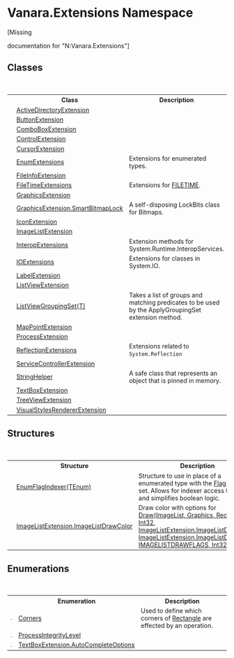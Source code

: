 # Vanara.Extensions Namespace
 

\[Missing <summary> documentation for "N:Vanara.Extensions"\]


## Classes
&nbsp;<table><tr><th></th><th>Class</th><th>Description</th></tr><tr><td>![Public class](media/pubclass.gif "Public class")</td><td><a href="c92733dc-1f62-44f3-b01b-0c77e7d4a5d9">ActiveDirectoryExtension</a></td><td /></tr><tr><td>![Public class](media/pubclass.gif "Public class")</td><td><a href="a5d129d1-59de-af95-4848-042a0676321d">ButtonExtension</a></td><td /></tr><tr><td>![Public class](media/pubclass.gif "Public class")</td><td><a href="97f9d243-2cbd-dcfe-1ef9-5a9b4c933979">ComboBoxExtension</a></td><td /></tr><tr><td>![Public class](media/pubclass.gif "Public class")</td><td><a href="ccd6a3d6-cafd-3c05-1f87-8ef6e3a4b593">ControlExtension</a></td><td /></tr><tr><td>![Public class](media/pubclass.gif "Public class")</td><td><a href="02b1ce36-a5e3-4130-a7fd-49c7e35b1efa">CursorExtension</a></td><td /></tr><tr><td>![Public class](media/pubclass.gif "Public class")</td><td><a href="42c3c3f8-1676-a911-01bf-74e8ddc5f4bc">EnumExtensions</a></td><td>
Extensions for enumerated types.</td></tr><tr><td>![Public class](media/pubclass.gif "Public class")</td><td><a href="ffccdb8f-994a-a3d3-f443-0ebabd38e7fc">FileInfoExtension</a></td><td /></tr><tr><td>![Public class](media/pubclass.gif "Public class")</td><td><a href="35cfecf1-b10a-abe9-438f-8cf4fd10035c">FileTimeExtensions</a></td><td>
Extensions for <a href="http://msdn2.microsoft.com/en-us/library/sebaea1s" target="_blank">FILETIME</a>.</td></tr><tr><td>![Public class](media/pubclass.gif "Public class")</td><td><a href="993fddca-43e0-82a0-1744-ce83939a8293">GraphicsExtension</a></td><td /></tr><tr><td>![Public class](media/pubclass.gif "Public class")</td><td><a href="38b77422-a7a0-5be7-f798-921ff63ed505">GraphicsExtension.SmartBitmapLock</a></td><td>
A self-disposing LockBits class for Bitmaps.</td></tr><tr><td>![Public class](media/pubclass.gif "Public class")</td><td><a href="38801bcb-a5fb-37a5-48bf-ea9386f71926">IconExtension</a></td><td /></tr><tr><td>![Public class](media/pubclass.gif "Public class")</td><td><a href="37f78934-2ff4-2132-4399-746b22e4b014">ImageListExtension</a></td><td /></tr><tr><td>![Public class](media/pubclass.gif "Public class")</td><td><a href="fa16fdf1-0da9-374d-b48d-5517895097b7">InteropExtensions</a></td><td>
Extension methods for System.Runtime.InteropServices.</td></tr><tr><td>![Public class](media/pubclass.gif "Public class")</td><td><a href="f8aefe2d-1359-e224-0426-1900a2f8ddd2">IOExtensions</a></td><td>
Extensions for classes in System.IO.</td></tr><tr><td>![Public class](media/pubclass.gif "Public class")</td><td><a href="d3ff9561-5084-8391-30ac-8325fd90cf1a">LabelExtension</a></td><td /></tr><tr><td>![Public class](media/pubclass.gif "Public class")</td><td><a href="3e5258c0-2fc2-fa30-46e7-ec6ea45b218a">ListViewExtension</a></td><td /></tr><tr><td>![Public class](media/pubclass.gif "Public class")</td><td><a href="f08a434a-a44c-1218-547d-2110fa2ce316">ListViewGroupingSet(T)</a></td><td>
Takes a list of groups and matching predicates to be used by the ApplyGroupingSet extension method.</td></tr><tr><td>![Public class](media/pubclass.gif "Public class")</td><td><a href="299d06ef-3850-8deb-2410-eed9beaf9005">MapPointExtension</a></td><td /></tr><tr><td>![Public class](media/pubclass.gif "Public class")</td><td><a href="9abf1084-08ce-ffc7-0db0-a66e79cfce15">ProcessExtension</a></td><td /></tr><tr><td>![Public class](media/pubclass.gif "Public class")</td><td><a href="00588eb4-ca31-ef7e-81da-3ce105aa9b63">ReflectionExtensions</a></td><td>
Extensions related to `System.Reflection`</td></tr><tr><td>![Public class](media/pubclass.gif "Public class")</td><td><a href="1179f5ef-1920-a864-4e85-3f07210a51bd">ServiceControllerExtension</a></td><td /></tr><tr><td>![Public class](media/pubclass.gif "Public class")</td><td><a href="dee9c0a6-9b96-531b-0835-9ab75c41b262">StringHelper</a></td><td>
A safe class that represents an object that is pinned in memory.</td></tr><tr><td>![Public class](media/pubclass.gif "Public class")</td><td><a href="fc912210-393b-3ae0-5932-d908eaca7423">TextBoxExtension</a></td><td /></tr><tr><td>![Public class](media/pubclass.gif "Public class")</td><td><a href="f4bf1760-957f-5d4e-9b4c-683b9e93022c">TreeViewExtension</a></td><td /></tr><tr><td>![Public class](media/pubclass.gif "Public class")</td><td><a href="5e4a9e29-0aad-8001-c167-4f6bc1cbad58">VisualStylesRendererExtension</a></td><td /></tr></table>

## Structures
&nbsp;<table><tr><th></th><th>Structure</th><th>Description</th></tr><tr><td>![Public structure](media/pubstructure.gif "Public structure")![Code example](media/CodeExample.png "Code example")</td><td><a href="9bf6d8f0-02ad-950e-9721-68dfefdb4bca">EnumFlagIndexer(TEnum)</a></td><td>
Structure to use in place of a enumerated type with the <a href="http://msdn2.microsoft.com/en-us/library/dk06fkbc" target="_blank">FlagsAttribute</a> set. Allows for indexer access to flags and simplifies boolean logic.</td></tr><tr><td>![Public structure](media/pubstructure.gif "Public structure")</td><td><a href="130a4ea5-6688-b84b-b2d7-553ad84b01dd">ImageListExtension.ImageListDrawColor</a></td><td>
Draw color with options for <a href="7281cef7-f034-c0c1-46c9-88c80e05e52f">Draw(ImageList, Graphics, Rectangle, Int32, ImageListExtension.ImageListDrawColor, ImageListExtension.ImageListDrawColor, IMAGELISTDRAWFLAGS, Int32)</a> method.</td></tr></table>

## Enumerations
&nbsp;<table><tr><th></th><th>Enumeration</th><th>Description</th></tr><tr><td>![Public enumeration](media/pubenumeration.gif "Public enumeration")</td><td><a href="10483c27-81cd-0683-2e53-5748ff97695b">Corners</a></td><td>
Used to define which corners of <a href="http://msdn2.microsoft.com/en-us/library/1zk39146" target="_blank">Rectangle</a> are effected by an operation.</td></tr><tr><td>![Public enumeration](media/pubenumeration.gif "Public enumeration")</td><td><a href="a99c6e6b-e5e1-fd1d-e823-67e716ba3a0c">ProcessIntegrityLevel</a></td><td /></tr><tr><td>![Public enumeration](media/pubenumeration.gif "Public enumeration")</td><td><a href="083e26da-7dec-6910-888b-44e5718cfe06">TextBoxExtension.AutoCompleteOptions</a></td><td /></tr></table>&nbsp;
